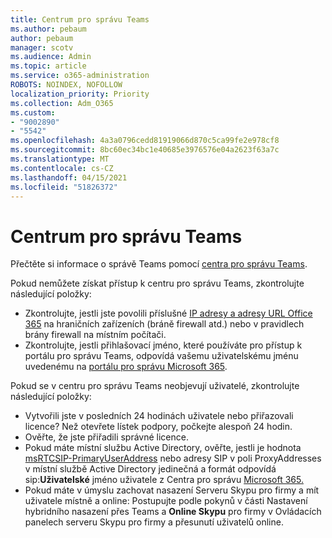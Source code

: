 ```yaml
---
title: Centrum pro správu Teams
ms.author: pebaum
author: pebaum
manager: scotv
ms.audience: Admin
ms.topic: article
ms.service: o365-administration
ROBOTS: NOINDEX, NOFOLLOW
localization_priority: Priority
ms.collection: Adm_O365
ms.custom:
- "9002890"
- "5542"
ms.openlocfilehash: 4a3a0796cedd81919066d870c5ca99fe2e978cf8
ms.sourcegitcommit: 8bc60ec34bc1e40685e3976576e04a2623f63a7c
ms.translationtype: MT
ms.contentlocale: cs-CZ
ms.lasthandoff: 04/15/2021
ms.locfileid: "51826372"
---
```

# <a name="teams-admin-center"></a>Centrum pro správu Teams

Přečtěte si informace o správě Teams pomocí [centra pro správu Teams](https://docs.microsoft.com/microsoftteams/manage-teams-skypeforbusiness-admin-center).

Pokud nemůžete získat přístup k centru pro správu Teams, zkontrolujte následující položky:

- Zkontrolujte, jestli jste povolili příslušné [IP adresy a adresy URL Office 365](https://docs.microsoft.com/Office365/Enterprise/office-365-ip-web-service) na hraničních zařízeních (bráně firewall atd.) nebo v pravidlech brány firewall na místním počítači.
- Zkontrolujte, jestli přihlašovací jméno, které používáte pro přístup k portálu pro správu Teams, odpovídá vašemu uživatelskému jménu uvedenému na [portálu pro správu Microsoft 365](https://admin.microsoft.com/Adminportal/Home?source=applauncher#/users).

Pokud se v centru pro správu Teams neobjevují uživatelé, zkontrolujte následující položky:

- Vytvořili jste v posledních 24 hodinách uživatele nebo přiřazovali licence? Než otevřete lístek podpory, počkejte alespoň 24 hodin.
- Ověřte, že jste přiřadili správné licence.
- Pokud máte místní službu Active Directory, ověřte, jestli je hodnota [msRTCSIP-PrimaryUserAddress](https://docs.microsoft.com/skypeforbusiness/troubleshoot/online-configuration/msrtcsip-primaryuseraddress-proxyaddaddress) nebo adresy SIP v poli ProxyAddresses v místní službě Active Directory jedinečná a formát odpovídá sip:**Uživatelské** jméno uživatele z Centra pro správu [Microsoft 365.](https://admin.microsoft.com/Adminportal/Home?source=applauncher#/users)
- Pokud máte v úmyslu zachovat nasazení Serveru Skypu pro firmy a mít uživatele místně a online: Postupujte podle pokynů v části Nastavení hybridního nasazení přes Teams a **Online Skypu** pro firmy v Ovládacích panelech serveru Skypu pro firmy a přesunutí uživatelů online.
